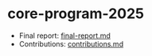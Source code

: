 # core-program-2025

- Final report: [final-report.md](./final-report.md)
- Contributions: [contributions.md](./contributions.md)